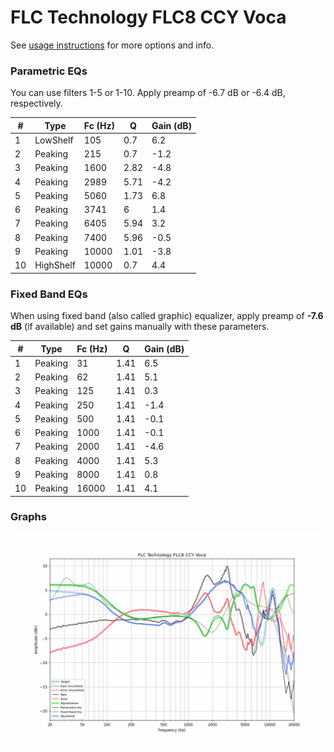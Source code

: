 # FLC Technology FLC8 CCY Voca
See [usage instructions](https://github.com/jaakkopasanen/AutoEq#usage) for more options and info.

### Parametric EQs
You can use filters 1-5 or 1-10. Apply preamp of -6.7 dB or -6.4 dB, respectively.

|   # | Type      |   Fc (Hz) |    Q |   Gain (dB) |
|-----|-----------|-----------|------|-------------|
|   1 | LowShelf  |       105 | 0.7  |         6.2 |
|   2 | Peaking   |       215 | 0.7  |        -1.2 |
|   3 | Peaking   |      1600 | 2.82 |        -4.8 |
|   4 | Peaking   |      2989 | 5.71 |        -4.2 |
|   5 | Peaking   |      5060 | 1.73 |         6.8 |
|   6 | Peaking   |      3741 | 6    |         1.4 |
|   7 | Peaking   |      6405 | 5.94 |         3.2 |
|   8 | Peaking   |      7400 | 5.96 |        -0.5 |
|   9 | Peaking   |     10000 | 1.01 |        -3.8 |
|  10 | HighShelf |     10000 | 0.7  |         4.4 |

### Fixed Band EQs
When using fixed band (also called graphic) equalizer, apply preamp of **-7.6 dB** (if available) and set gains manually with these parameters.

|   # | Type    |   Fc (Hz) |    Q |   Gain (dB) |
|-----|---------|-----------|------|-------------|
|   1 | Peaking |        31 | 1.41 |         6.5 |
|   2 | Peaking |        62 | 1.41 |         5.1 |
|   3 | Peaking |       125 | 1.41 |         0.3 |
|   4 | Peaking |       250 | 1.41 |        -1.4 |
|   5 | Peaking |       500 | 1.41 |        -0.1 |
|   6 | Peaking |      1000 | 1.41 |        -0.1 |
|   7 | Peaking |      2000 | 1.41 |        -4.6 |
|   8 | Peaking |      4000 | 1.41 |         5.3 |
|   9 | Peaking |      8000 | 1.41 |         0.8 |
|  10 | Peaking |     16000 | 1.41 |         4.1 |

### Graphs
![](./FLC%20Technology%20FLC8%20CCY%20Voca.png)
